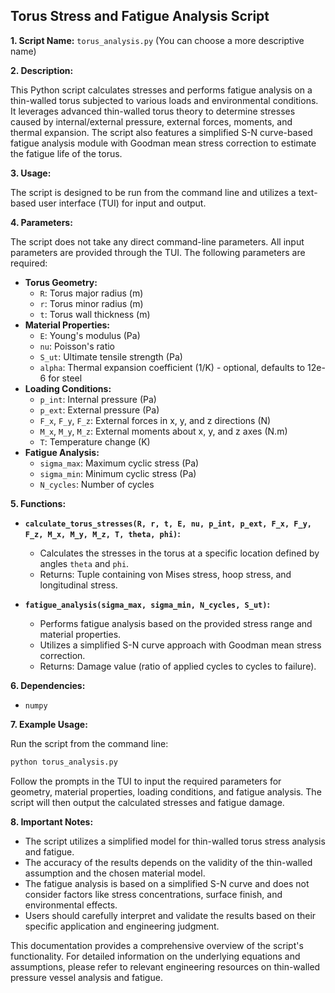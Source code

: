 ## Torus Stress and Fatigue Analysis Script

**1. Script Name:** `torus_analysis.py` (You can choose a more descriptive name)

**2. Description:** 

This Python script calculates stresses and performs fatigue analysis on a thin-walled torus subjected to various loads and environmental conditions. It leverages advanced thin-walled torus theory to determine stresses caused by internal/external pressure, external forces, moments, and thermal expansion. The script also features a simplified S-N curve-based fatigue analysis module with Goodman mean stress correction to estimate the fatigue life of the torus.

**3. Usage:** 

The script is designed to be run from the command line and utilizes a text-based user interface (TUI) for input and output. 

**4. Parameters:** 

The script does not take any direct command-line parameters. All input parameters are provided through the TUI. The following parameters are required:

* **Torus Geometry:**
    * `R`: Torus major radius (m)
    * `r`: Torus minor radius (m)
    * `t`: Torus wall thickness (m)
* **Material Properties:**
    * `E`: Young's modulus (Pa)
    * `nu`: Poisson's ratio
    * `S_ut`: Ultimate tensile strength (Pa)
    * `alpha`: Thermal expansion coefficient (1/K) - optional, defaults to 12e-6 for steel
* **Loading Conditions:**
    * `p_int`: Internal pressure (Pa)
    * `p_ext`: External pressure (Pa)
    * `F_x`, `F_y`, `F_z`: External forces in x, y, and z directions (N)
    * `M_x`, `M_y`, `M_z`: External moments about x, y, and z axes (N.m)
    * `T`: Temperature change (K)
* **Fatigue Analysis:**
    * `sigma_max`: Maximum cyclic stress (Pa)
    * `sigma_min`: Minimum cyclic stress (Pa)
    * `N_cycles`: Number of cycles

**5. Functions:**

* **`calculate_torus_stresses(R, r, t, E, nu, p_int, p_ext, F_x, F_y, F_z, M_x, M_y, M_z, T, theta, phi)`:**

    * Calculates the stresses in the torus at a specific location defined by angles `theta` and `phi`.
    * Returns: Tuple containing von Mises stress, hoop stress, and longitudinal stress.
* **`fatigue_analysis(sigma_max, sigma_min, N_cycles, S_ut)`:**

    * Performs fatigue analysis based on the provided stress range and material properties.
    * Utilizes a simplified S-N curve approach with Goodman mean stress correction.
    * Returns: Damage value (ratio of applied cycles to cycles to failure).

**6. Dependencies:**

* `numpy`

**7. Example Usage:**

Run the script from the command line:

```bash
python torus_analysis.py
```

Follow the prompts in the TUI to input the required parameters for geometry, material properties, loading conditions, and fatigue analysis. The script will then output the calculated stresses and fatigue damage.

**8. Important Notes:**

* The script utilizes a simplified model for thin-walled torus stress analysis and fatigue. 
* The accuracy of the results depends on the validity of the thin-walled assumption and the chosen material model.
* The fatigue analysis is based on a simplified S-N curve and does not consider factors like stress concentrations, surface finish, and environmental effects. 
* Users should carefully interpret and validate the results based on their specific application and engineering judgment.

This documentation provides a comprehensive overview of the script's functionality. For detailed information on the underlying equations and assumptions, please refer to relevant engineering resources on thin-walled pressure vessel analysis and fatigue.
